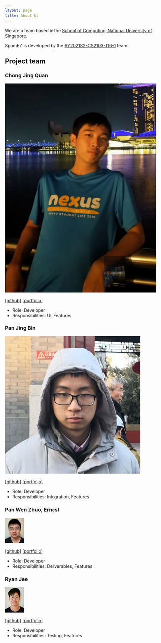 ```yaml
---
layout: page
title: About Us
---
```


We are a team based in the [School of Computing, National University of Singapore](http://www.comp.nus.edu.sg).

SpamEZ is developed by the [AY2021S2-CS2103-T16-1](https://github.com/AY2021S2-CS2103-T16-1/tp) team.

## Project team

### Chong Jing Quan

![JingQuan](./images/jqchong.png)

[[github]](https://github.com/JQChong)
[[portfolio]](team/jqchong.md)

* Role: Developer
* Responsibilities: UI, Features

### Pan Jing Bin

![JingBin](./images/icebear789.png)

[[github]](https://github.com/IceBear789)
[[portfolio]](team/icebear789.md)

* Role: Developer
* Responsibilities: Integration, Features

### Pan Wen Zhuo, Ernest

![Ernest](./images/ampan98.png)

[[github]](https://github.com/ampan98)
[[portfolio]](team/ampan98.md)

* Role: Developer
* Responsibilities: Deliverables, Features

### Ryan Jee

![Ryan](./images/rjeez.png)

[[github]](https://github.com/rjeez)
[[portfolio]](team/rjeez.md)

* Role: Developer
* Responsibilities: Testing, Features
